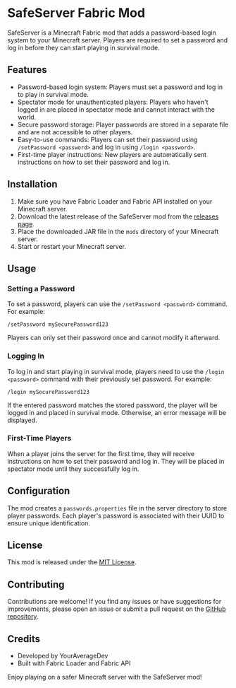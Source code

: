 # SafeServer Fabric Mod

SafeServer is a Minecraft Fabric mod that adds a password-based login system to your Minecraft server. Players are required to set a password and log in before they can start playing in survival mode.

## Features

- Password-based login system: Players must set a password and log in to play in survival mode.
- Spectator mode for unauthenticated players: Players who haven't logged in are placed in spectator mode and cannot interact with the world.
- Secure password storage: Player passwords are stored in a separate file and are not accessible to other players.
- Easy-to-use commands: Players can set their password using `/setPassword <password>` and log in using `/login <password>`.
- First-time player instructions: New players are automatically sent instructions on how to set their password and log in.

## Installation

1. Make sure you have Fabric Loader and Fabric API installed on your Minecraft server.
2. Download the latest release of the SafeServer mod from the [releases page]([https://github.com/your-repo/releases](https://modrinth.com/mod/antiwurst/versions#all-versions)).
3. Place the downloaded JAR file in the `mods` directory of your Minecraft server.
4. Start or restart your Minecraft server.

## Usage

### Setting a Password

To set a password, players can use the `/setPassword <password>` command. For example:

```
/setPassword mySecurePassword123
```

Players can only set their password once and cannot modify it afterward.

### Logging In

To log in and start playing in survival mode, players need to use the `/login <password>` command with their previously set password. For example:

```
/login mySecurePassword123
```

If the entered password matches the stored password, the player will be logged in and placed in survival mode. Otherwise, an error message will be displayed.

### First-Time Players

When a player joins the server for the first time, they will receive instructions on how to set their password and log in. They will be placed in spectator mode until they successfully log in.

## Configuration

The mod creates a `passwords.properties` file in the server directory to store player passwords. Each player's password is associated with their UUID to ensure unique identification.

## License

This mod is released under the [MIT License](LICENSE).

## Contributing

Contributions are welcome! If you find any issues or have suggestions for improvements, please open an issue or submit a pull request on the [GitHub repository](https://github.com/your-repo).

## Credits

- Developed by YourAverageDev
- Built with Fabric Loader and Fabric API

Enjoy playing on a safer Minecraft server with the SafeServer mod!
